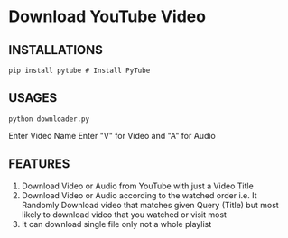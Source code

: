 # Download YouTube Video

## INSTALLATIONS
````
pip install pytube # Install PyTube
````
## USAGES
````
python downloader.py
````
Enter Video Name
Enter "V" for Video and "A" for Audio

## FEATURES
1. Download Video or Audio from YouTube with just a Video Title
2. Download Video or Audio according to the watched order i.e. It Randomly Download video that matches given Query (Title) but most likely to download video that you watched or visit most
3. It can download single file only not a whole playlist
